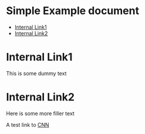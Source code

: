 # Simple Example document

* [Internal Link1](#internal1)
* [Internal Link2](#internal2)

# Internal Link1<a name="internal1"></a>
This is some dummy text

# Internal Link2<a name="internal2"></a>
Here is some more filler text

A test link to [CNN][cnn1]

[cnn1]: http://cnn.com
